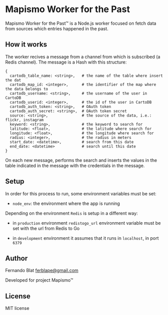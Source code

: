 # Mapismo Worker for the Past

Mapismo Worker for the Past™ is a Node.js worker focused on fetch data from sources which entries happened in the past.

## How it works

The worker recives a message from a channel from which is subscribed (a Redis channel). The message is a Hash with this structure:

````
{
  cartodb_table_name: <string>,   # the name of the table where insert the dat
  cartodb_map_id: <integer>,      # the identifier of the map where the data belongs to
  cartodb_username: <string>,     # the username of the user in CartoDB
  cartodb_userid: <integer>,      # the id of the user in CartoDB
  cartodb_auth_token: <string>,   # OAuth token 
  cartodb_auth_secret: <string>,  # OAuth token secret
  source: <string>,               # the source of the data, i.e.: flickr, instagram
  keyword: <string>,              # the keyword to search for
  latitude: <float>,              # the latitude where search for
  longitude: <float>,             # the longitude where search for
  radius: <integer>,              # the radius in meters
  start_date: <datetime>,         # search from this date
  end_date: <datetime>            # search until this date
}
````

On each new message, performs the search and inserts the values in the table indicated in the message with the credentials in the message.

## Setup

In order for this process to run, some environment variables must be set:
  
  - `node_env`: the environment where the app is running

Depending on the environment `Redis` is setup in a different way:

  - in `production` environment `redistogo_url` environment variable must be set with the url from Redis to Go
  
  - in `development` environment it assumes that it runs in `localhost`, in port `6379`

## Author

Fernando Blat <ferblape@gmail.com>

Developed for project Mapismo™

## License

MIT license